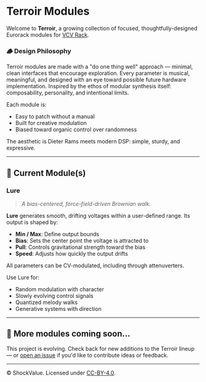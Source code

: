 # Terroir Modules

Welcome to **Terroir**, a growing collection of focused, thoughtfully-designed Eurorack modules for [VCV Rack](https://vcvrack.com/).

### 🪵 Design Philosophy

Terroir modules are made with a "do one thing well" approach — minimal, clean interfaces that encourage exploration. Every parameter is musical, meaningful, and designed with an eye toward possible future hardware implementation. Inspired by the ethos of modular synthesis itself: composability, personality, and intentional limits.

Each module is:
- Easy to patch without a manual
- Built for creative modulation
- Biased toward organic control over randomness

The aesthetic is Dieter Rams meets modern DSP: simple, sturdy, and expressive.

---

## 🧭 Current Module(s)

### **Lure**
> *A bias-centered, force-field-driven Brownian walk.*

**Lure** generates smooth, drifting voltages within a user-defined range. Its output is shaped by:
- **Min / Max**: Define output bounds
- **Bias**: Sets the center point the voltage is attracted to
- **Pull**: Controls gravitational strength toward the bias
- **Speed**: Adjusts how quickly the output drifts

All parameters can be CV-modulated, including through attenuverters.

Use Lure for:
- Random modulation with character
- Slowly evolving control signals
- Quantized melody walks
- Generative systems with direction

---

## 🧪 More modules coming soon...
This project is evolving. Check back for new additions to the Terroir lineup — or [open an issue](https://github.com/ShockValu3/Terroir/issues) if you'd like to contribute ideas or feedback.

---

© ShockValue. Licensed under [CC-BY-4.0](https://creativecommons.org/licenses/by/4.0/).
